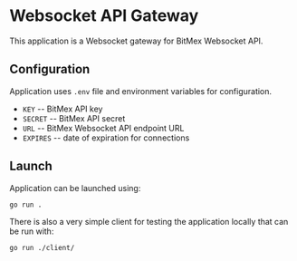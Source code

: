 # Websocket API Gateway

This application is a Websocket gateway for BitMex Websocket API.

## Configuration

Application uses `.env` file and environment variables for configuration.

* `KEY` -- BitMex API key
* `SECRET` -- BitMex API secret
* `URL` -- BitMex Websocket API endpoint URL
* `EXPIRES` -- date of expiration for connections

## Launch

Application can be launched using:

```shell
go run .
```

There is also a very simple client for testing the application locally that can be run with:

```shell
go run ./client/
```
